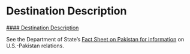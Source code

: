 # Destination Description

[#### Destination Description](javascript:void(0); "Destination Description")

See the Department of State’s [Fact Sheet on Pakistan for information](https://www.state.gov/countries-areas/pakistan/) on U.S.-Pakistan relations.